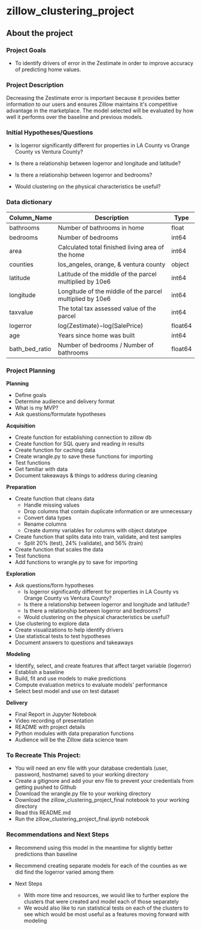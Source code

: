 # zillow_clustering_project

## About the project

### Project Goals

* To identify drivers of error in the Zestimate in order to improve accuracy of predicting home values.

### Project Description

Decreasing the Zestimate error is important because it provides better information to our users and ensures Zillow maintains it's competitive advantage in the marketplace. 
The model selected will be evaluated by how well it performs over the baseline and previous models.

### Initial Hypotheses/Questions

* Is logerror significantly different for properties in LA County vs Orange County vs Ventura County?

* Is there a relationship between logerror and longitude and latitude?

* Is there a relationship between logerror and bedrooms?

* Would clustering on the physical characteristics be useful?


### Data dictionary

|   Column_Name   | Description | Type      |
|   -----------   | ----------- | ---------- |
| bathrooms |  Number of bathrooms in home | float |
| bedrooms   |  Number of bedrooms | int64  |
| area      |  Calculated total finished living area of the home   | int64 |
| counties      | los_angeles, orange, & ventura county | object |
| latitude      |  Latitude of the middle of the parcel multiplied by 10e6| int64 |
| longitude      |  Longitude of the middle of the parcel multiplied by 10e6 | int64 |
| taxvalue   | The total tax assessed value of the parcel   | int64    |
| logerror   | log(Zestimate)−log(SalePrice)       | float64    |
| age      | Years since home was built      | int64 |
| bath_bed_ratio   | Number of bedrooms / Number of bathrooms       |  float64 |

### Project Planning

**Planning**

* Define goals
* Determine audience and delivery format
* What is my MVP?
* Ask questions/formulate hypotheses

**Acquisition**
* Create function for establishing connection to zillow db
* Create function for SQL query and reading in results
* Create function for caching data
* Create wrangle.py to save these functions for importing
* Test functions
* Get familiar with data
* Document takeaways & things to address during cleaning 

**Preparation**
* Create function that cleans data
  * Handle missing values
  * Drop columns that contain duplicate information or are unnecessary
  * Convert data types
  * Rename columns 
  * Create dummy variables for columns with object datatype
* Create function that splits data into train, validate, and test samples
  * Split 20% (test), 24% (validate), and 56% (train)
* Create function that scales the data
* Test functions
* Add functions to wrangle.py to save for importing

**Exploration**
* Ask questions/form hypotheses
  * Is logerror significantly different for properties in LA County vs Orange County vs Ventura County?
  * Is there a relationship between logerror and longitude and latitude?
  * Is there a relationship between logerror and bedrooms?
  * Would clustering on the physical characteristics be useful?
* Use clustering to explore data
* Create visualizations to help identify drivers
* Use statistical tests to test hypotheses
* Document answers to questions and takeaways

**Modeling**
* Identify, select, and create features that affect target variable (logerror)
* Establish a baseline
* Build, fit and use models to make predictions
* Compute evaluation metrics to evaluate models' performance
* Select best model and use on test dataset

**Delivery**
* Final Report in Jupyter Notebook
* Video recording of presentation
* README with project details
* Python modules with data preparation functions
* Audience will be the Zillow data science team

### To Recreate This Project:
* You will need an env file with your database credentials (user, password, hostname) saved to your working directory
* Create a gitignore and add your env file to prevent your credentials from getting pushed to Github
* Download the wrangle.py file to your working directory
* Download the zillow_clustering_project_final notebook to your working directory
* Read this README.md
* Run the zillow_clustering_project_final.ipynb notebook

### Recommendations and Next Steps
* Recommend using this model in the meantime for slightly better predictions than baseline
* Recommend creating separate models for each of the counties as we did find the logerror varied among them

* Next Steps
  * With more time and resources, we would like to further explore the clusters that were created and model each of those separately
  * We would also like to run statistical tests on each of the clusters to see which would be most useful as a features moving forward with modeling
